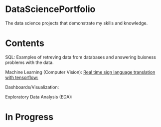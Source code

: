 # DataSciencePortfolio
The data science projects that demonstrate my skills and knowledge.

# Contents
SQL: Examples of retreving data from databases and answering buisness problems with the data.

Machine Learning (Computer Vision): [Real time sign language translation with tensorflow: ](https://github.com/Christopher-DSA/Sign-Language-Detection-Computer-Vision)

Dashboards/Visualization:

Exploratory Data Analysis (EDA):

# In Progress


